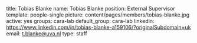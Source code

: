 title: Tobias Blanke
name: Tobias Blanke
position: External Supervisor
template: people-single
picture: content/pages/members/tobias-blanke.jpg
active: yes
groups: cara-lab
default_group: cara-lab
linkedin: https://www.linkedin.com/in/tobias-blanke-a159106/?originalSubdomain=uk
email: t.blanke@uva.nl
type: staff
